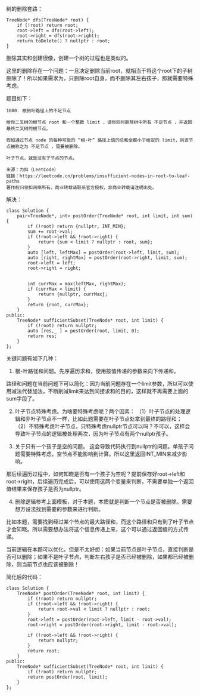 树的删除套路：
```
TreeNode* dfs(TreeNode* root) {
    if (!root) return root;
    root->left = dfs(root->left);
    root->right = dfs(root->right);
    return toDelete() ? nullptr : root;
}
```
删除其实和创建很像，创建一个树的过程也是类似的。

这里的删除存在一个问题：一旦决定删除当前root，就相当于将这个root下的子树删除了！所以如果需求为，只删除root自身，而不删除其左右孩子，那就需要特殊考虑。

题目如下：
```
1080. 根到叶路径上的不足节点

给你二叉树的根节点 root 和一个整数 limit ，请你同时删除树中所有 不足节点 ，并返回最终二叉树的根节点。

假如通过节点 node 的每种可能的 “根-叶” 路径上值的总和全都小于给定的 limit，则该节点被称之为 不足节点 ，需要被删除。

叶子节点，就是没有子节点的节点。

来源：力扣（LeetCode）
链接：https://leetcode.cn/problems/insufficient-nodes-in-root-to-leaf-paths
著作权归领扣网络所有。商业转载请联系官方授权，非商业转载请注明出处。
```
解决：
```
class Solution {
    pair<TreeNode*, int> postOrder(TreeNode* root, int limit, int sum) {
        if (!root) return {nullptr, INT_MIN};
        sum += root->val;
        if (!root->left && !root->right) {
            return {sum < limit ? nullptr : root, sum};
        }
        auto [left, leftMax] = postOrder(root->left, limit, sum);
        auto [right, rightMax] = postOrder(root->right, limit, sum);
        root->left = left;
        root->right = right;


        int currMax = max(leftMax, rightMax);
        if (currMax < limit) {
            return {nullptr, currMax};
        }
        return {root, currMax};
    }
public:
    TreeNode* sufficientSubset(TreeNode* root, int limit) {
        if (!root) return nullptr;
        auto [res,_ ] = postOrder(root, limit, 0);
        return res;
    }
};
```

关键问题有如下几种：
1. 根-叶路径和问题。先序遍历求和，使用按值传递的参数来向下传递和。

路径和问题在当前问题下可以简化：因为当前问题存在一个limit参数，所以可以使用减法代替加法，不断削减limit来达到间接求和的目的，这样就不再需要上面的sum字段了。

2. 叶子节点特殊考虑。为啥要特殊考虑呢？两个因素：
（1）叶子节点的处理逻辑和非叶子节点不一样，比如此题需要在叶子节点处拿到最终的路径和；
（2）不特殊考虑叶子节点，只特殊考虑nullptr节点可以吗？不可以，这样会导致叶子节点的逻辑被处理两次，因为叶子节点有两个nullptr孩子。

3. 关于只有一个孩子是空的问题。
这会导致代码执行到nullptr的问题。单孩子问题需要特殊考虑，空节点不能影响到计算。所以这里返回INT_MIN来减少影响。

那后续遍历过程中，如何知晓是否有一个孩子为空呢？提前保存好root->left和root->right，后续遍历完成后，可以使用这两个变量来判断，不需要单独一个返回值结果来保存孩子是否为nullptr。

4. 删除逻辑参考上面模板，对于本题，本质就是判断一个节点是否被删除。需要想方设法找到需要的参数来进行判断。

比如本题，需要找到经过某个节点的最大路径和，而这个路径和只有到了叶子节点才会知晓。所以需要想办法将这个信息传递上来，这个可以通过返回值的方式传递。

当前逻辑在本题可以优化，但是不太好想：如果当前节点是叶子节点，直接判断是否可以删除；如果不是叶子节点，判断左右孩子是否已经被删除，如果都已经被删除，则当前节点也应该被删除！

简化后的代码：
```
class Solution {
    TreeNode* postOrder(TreeNode* root, int limit) {
        if (!root) return nullptr;
        if (!root->left && !root->right) {
            return root->val < limit ? nullptr : root;
        }
        root->left = postOrder(root->left, limit - root->val);
        root->right = postOrder(root->right, limit - root->val);
        
        if (!root->left && !root->right) {
            return nullptr;
        }
        return root;
    }
public:
    TreeNode* sufficientSubset(TreeNode* root, int limit) {
        if (!root) return nullptr;
        return postOrder(root, limit);
    }
};
```